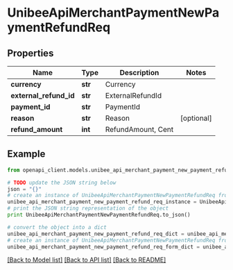# UnibeeApiMerchantPaymentNewPaymentRefundReq


## Properties

Name | Type | Description | Notes
------------ | ------------- | ------------- | -------------
**currency** | **str** | Currency | 
**external_refund_id** | **str** | ExternalRefundId | 
**payment_id** | **str** | PaymentId | 
**reason** | **str** | Reason | [optional] 
**refund_amount** | **int** | RefundAmount, Cent | 

## Example

```python
from openapi_client.models.unibee_api_merchant_payment_new_payment_refund_req import UnibeeApiMerchantPaymentNewPaymentRefundReq

# TODO update the JSON string below
json = "{}"
# create an instance of UnibeeApiMerchantPaymentNewPaymentRefundReq from a JSON string
unibee_api_merchant_payment_new_payment_refund_req_instance = UnibeeApiMerchantPaymentNewPaymentRefundReq.from_json(json)
# print the JSON string representation of the object
print UnibeeApiMerchantPaymentNewPaymentRefundReq.to_json()

# convert the object into a dict
unibee_api_merchant_payment_new_payment_refund_req_dict = unibee_api_merchant_payment_new_payment_refund_req_instance.to_dict()
# create an instance of UnibeeApiMerchantPaymentNewPaymentRefundReq from a dict
unibee_api_merchant_payment_new_payment_refund_req_form_dict = unibee_api_merchant_payment_new_payment_refund_req.from_dict(unibee_api_merchant_payment_new_payment_refund_req_dict)
```
[[Back to Model list]](../README.md#documentation-for-models) [[Back to API list]](../README.md#documentation-for-api-endpoints) [[Back to README]](../README.md)


